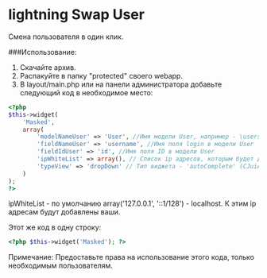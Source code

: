 lightning Swap User
=================

Смена пользователя в один клик.

###Использование:

1. Скачайте архив.
2. Распакуйте в папку "protected" своего webapp.
3. В layout/main.php или на панели администратора добавьте следующий код в необходимое место:

```php
<?php
$this->widget(
    'Masked',
    array(
        'modelNameUser' => 'User', //Имя модели User, например - \users\models\User
        'fieldNameUser' => 'username', //Имя поля login в модели User
        'fieldIdUser' => 'id', //Имя поля ID в модели User
        'ipWhiteList' => array(), // Список ip адресов, которым будет доступен виджет.
        'typeView' => 'dropDown' // Тип виджета - 'autoComplete' (CJuiAutoComplete) или 'dropDown' (dropDownList) 
    )
);
?>
```
ipWhiteList - по умолчанию array('127.0.0.1', '::1/128') - localhost. К этим ip адресам будут добавлены ваши.

Этот же код в одну строку:
```php
<?php $this->widget('Masked'); ?>
```

Примечание: Предоставьте права на использование этого кода, только необходимым пользователям.
